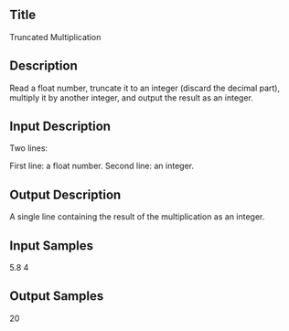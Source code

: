 ## Title
Truncated Multiplication

## Description
Read a float number, truncate it to an integer (discard the decimal part), multiply it by another integer, and output the result as an integer.

## Input Description
Two lines:

First line: a float number.
Second line: an integer.

## Output Description
A single line containing the result of the multiplication as an integer.

## Input Samples
5.8
4

## Output Samples
20
